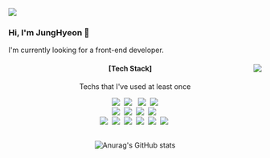 <!--
**bleuuue/bleuuue** is a ✨ _special_ ✨ repository because its `README.md` (this file) appears on your GitHub profile.

Here are some ideas to get you started:

- 🔭 I’m currently working on ...
- 🌱 I’m currently learning ...
- 👯 I’m looking to collaborate on ...
- 🤔 I’m looking for help with ...
- 💬 Ask me about ...
- 📫 How to reach me: ...
- 😄 Pronouns: ...
- ⚡ Fun fact: ...
-->


<a href="mailto:hyeonn910@gmail.com"><img src="https://img.shields.io/badge/hyeonn910@gmail.com-EC3B2D?style=flat-square&logo=Gmail&logoColor=white&link=songthdo427@gmail.com"/></a>

### Hi, I'm JungHyeon 👋
I'm currently looking for a front-end developer. <br />
  
<div>
  <a href="">
    <img align="right" src="https://github-readme-stats.vercel.app/api/top-langs/?username=bleuuue&layout=compact"/>
    <!-- "https://github-readme-stats.vercel.app/api/top-langs/?username=bleuuue&exclude_repo=Computer-Science-Engineering&layout=compact&langs_count=10" -->
  </a>
  <div align="center">
    <h4>[Tech Stack]</h4>
    <p>Techs that I've used at least once </p>
    <p>
      <img src="https://img.shields.io/badge/Javascript-F7DF1E?style=flat-square&logo=Javascript&logoColor=white"/>&nbsp 
      <img src="https://img.shields.io/badge/React-424958?style=flat-square&logo=React&logoColor=61DAFB"/> &nbsp
      <img src="https://img.shields.io/badge/Typescript-3178C6?style=flat-square&logo=Typescript&logoColor=white"/>&nbsp 
      <img src="https://img.shields.io/badge/css-1572B6?style=flat-square&logo=css3&logoColor=white"/>
      <br />
      <img src="https://img.shields.io/badge/Kotlin-7B6DDC?style=flat-square&logo=Kotlin&logoColor=white"/>&nbsp 
      <img src="https://img.shields.io/badge/Android-8BBF4B?style=flat-square&logo=Android&logoColor=white"/>&nbsp 
      <img src="https://img.shields.io/badge/Java-BF5B16?style=flat-square&logo=Java&logoColor=white"/>&nbsp 
      <img src="https://img.shields.io/badge/Git-F05033?style=flat-square&logo=Git&logoColor=white"/>&nbsp 
      <br />
      <img src="https://img.shields.io/badge/Spring-6DB33F?style=flat-square&logo=Spring&logoColor=white"/>&nbsp 
      <img src="https://img.shields.io/badge/Python-3766AB?style=flat-square&logo=Python&logoColor=white"/>&nbsp 
      <img src="https://img.shields.io/badge/Unity-black?style=flat-square&logo=Unity&logoColor=white"/>&nbsp 
      <img src="https://img.shields.io/badge/C%23-7B3399?style=flat-square&logo=Csharpg&logoColor=white"/>&nbsp 
      <img src="https://img.shields.io/badge/C++-00599C?style=flat-square&logo=C%2B%2B&logoColor=white"/>&nbsp 
      <img src="https://img.shields.io/badge/Mysql-E6B91E?style=flat-square&logo=MySql&logoColor=white"/>&nbsp 
    </p>
  </div>
</div>

<a href=""></a>
---



<div align="center">
  
  ![Anurag's GitHub stats](https://github-readme-stats.vercel.app/api?username=bleuuue&count_private=true)
  <!-- 전체 커밋 수 여부 : include_all_commits=true
       테두리 표시 여부 : hide_border=true -->
 </div>
     




